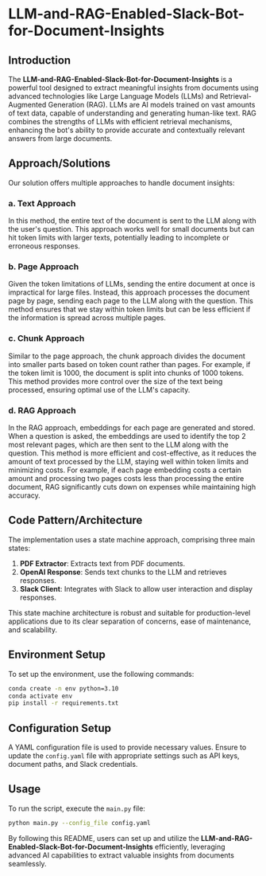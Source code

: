 # LLM-and-RAG-Enabled-Slack-Bot-for-Document-Insights

## Introduction
The **LLM-and-RAG-Enabled-Slack-Bot-for-Document-Insights** is a powerful tool designed to extract meaningful insights from documents using advanced technologies like Large Language Models (LLMs) and Retrieval-Augmented Generation (RAG). LLMs are AI models trained on vast amounts of text data, capable of understanding and generating human-like text. RAG combines the strengths of LLMs with efficient retrieval mechanisms, enhancing the bot's ability to provide accurate and contextually relevant answers from large documents.

## Approach/Solutions
Our solution offers multiple approaches to handle document insights:

### a. Text Approach
In this method, the entire text of the document is sent to the LLM along with the user's question. This approach works well for small documents but can hit token limits with larger texts, potentially leading to incomplete or erroneous responses.

### b. Page Approach
Given the token limitations of LLMs, sending the entire document at once is impractical for large files. Instead, this approach processes the document page by page, sending each page to the LLM along with the question. This method ensures that we stay within token limits but can be less efficient if the information is spread across multiple pages.

### c. Chunk Approach
Similar to the page approach, the chunk approach divides the document into smaller parts based on token count rather than pages. For example, if the token limit is 1000, the document is split into chunks of 1000 tokens. This method provides more control over the size of the text being processed, ensuring optimal use of the LLM's capacity.

### d. RAG Approach
In the RAG approach, embeddings for each page are generated and stored. When a question is asked, the embeddings are used to identify the top 2 most relevant pages, which are then sent to the LLM along with the question. This method is more efficient and cost-effective, as it reduces the amount of text processed by the LLM, staying well within token limits and minimizing costs. For example, if each page embedding costs a certain amount and processing two pages costs less than processing the entire document, RAG significantly cuts down on expenses while maintaining high accuracy.

## Code Pattern/Architecture
The implementation uses a state machine approach, comprising three main states:

1. **PDF Extractor**: Extracts text from PDF documents.
2. **OpenAI Response**: Sends text chunks to the LLM and retrieves responses.
3. **Slack Client**: Integrates with Slack to allow user interaction and display responses.

This state machine architecture is robust and suitable for production-level applications due to its clear separation of concerns, ease of maintenance, and scalability.

## Environment Setup
To set up the environment, use the following commands:

```sh
conda create -n env python=3.10
conda activate env
pip install -r requirements.txt
```

## Configuration Setup
A YAML configuration file is used to provide necessary values. Ensure to update the `config.yaml` file with appropriate settings such as API keys, document paths, and Slack credentials.

## Usage
To run the script, execute the `main.py` file:

```sh
python main.py --config_file config.yaml
```


By following this README, users can set up and utilize the **LLM-and-RAG-Enabled-Slack-Bot-for-Document-Insights** efficiently, leveraging advanced AI capabilities to extract valuable insights from documents seamlessly.
